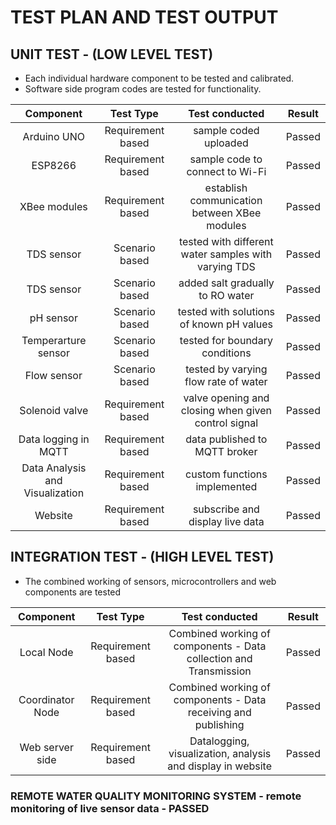 # TEST PLAN AND TEST OUTPUT

## UNIT TEST - (LOW LEVEL TEST)

  * Each individual hardware component to be tested and calibrated. 
  * Software side program codes are tested for functionality.

|Component|Test Type|Test conducted|Result|
|:--:|:--:|:--:|:--:|
|Arduino UNO|Requirement based|sample coded uploaded|Passed|
|ESP8266|Requirement based|sample code to connect to Wi-Fi| Passed|
|XBee modules|Requirement based|establish communication between XBee modules|Passed|
|TDS sensor|Scenario based|tested with different water samples with varying TDS|Passed|
|TDS sensor|Scenario based|added salt gradually to RO water|Passed|
|pH sensor|Scenario based|tested with solutions of known pH values|Passed|
|Temperarture sensor|Scenario based|tested for boundary conditions|Passed|
|Flow sensor|Scenario based|tested by varying flow rate of water|Passed|
|Solenoid valve|Requirement based|valve opening and closing when given control signal|Passed|
|Data logging in MQTT|Requirement based|data published to MQTT broker|Passed|
|Data Analysis and Visualization|Requirement based|custom functions implemented|Passed|
|Website|Requirement based|subscribe and display live data|Passed|



## INTEGRATION TEST - (HIGH LEVEL TEST)

   * The combined working of sensors, microcontrollers and web components are tested

|Component|Test Type|Test conducted|Result|
|:--:|:--:|:--:|:--:|
|Local Node|Requirement based|Combined working of components - Data collection and Transmission|Passed|
|Coordinator Node|Requirement based|Combined working of components - Data receiving and publishing|Passed|
|Web server side|Requirement based|Datalogging, visualization, analysis and display in website|Passed|


### **REMOTE WATER QUALITY MONITORING SYSTEM - remote monitoring of live sensor data - PASSED**
